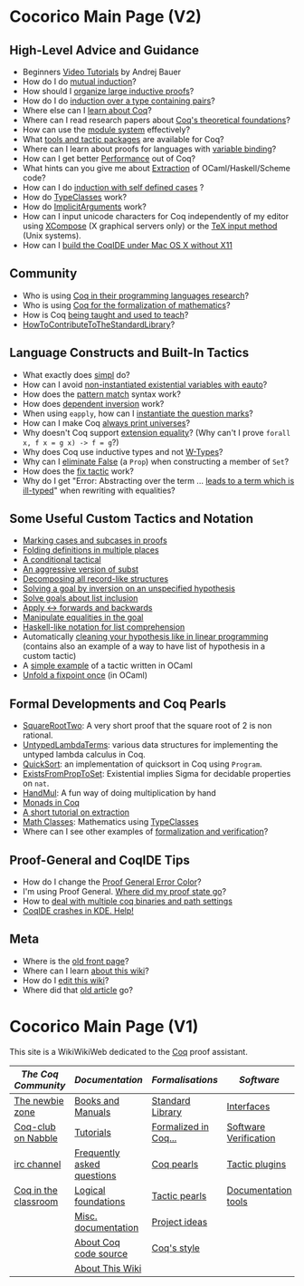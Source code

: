 Cocorico Main Page (V2)
=======================

High-Level Advice and Guidance
------------------------------

-   Beginners [Video Tutorials](http://www.youtube.com/view_play_list?p=DD40A96C2ED54E99) by Andrej Bauer
-   How do I do [mutual induction](Mutual%20Induction)?
-   How should I [organize large inductive proofs](Organizing%20Large%20Proofs)?
-   How do I do [induction over a type containing pairs](Induction%20over%20a%20type%20containing%20pairs)?
-   Where else can I [learn about Coq](Other%20Coq%20Resources)?
-   Where can I read research papers about [Coq's theoretical foundations](..%20_Logical%20foundations:%20../TheoryBehindCoq)?
-   How can use the [module system](ModuleSystem) effectively?
-   What [tools and tactic packages](..%20_Interfaces:) are available for Coq?
-   Where can I learn about proofs for languages with [variable binding](BindingRepresentation)?
-   How can I get better [Performance](Performance) out of Coq?
-   What hints can you give me about [Extraction](Extraction) of OCaml/Haskell/Scheme code?
-   How can I do [induction with self defined cases](InductionWithSelfDefinedCases) ?
-   How do [TypeClasses](TypeClasses) work?
-   How do [ImplicitArguments](ImplicitArguments) work?
-   How can I input unicode characters for Coq independently of my editor using [XCompose](XComposeAndNotations) (X graphical servers only) or the [TeX input method](TeXInputMethodForUnicodeNotations) (Unix systems).
-   How can I [build the CoqIDE under Mac OS X without X11](BuildingCoqOnMac)

Community
---------

-   Who is using [Coq in their programming languages research](List%20of%20Coq%20PL%20Projects)?
-   Who is using [Coq for the formalization of mathematics](List%20of%20Coq%20Math%20Projects)?
-   How is Coq [being taught and used to teach](..%20_Coq%20in%20the%20classroom:%20../CoqInTheClassroom)?
-   [HowToContributeToTheStandardLibrary](HowToContributeToTheStandardLibrary)?

Language Constructs and Built-In Tactics
----------------------------------------

-   What exactly does [simpl](simpl%20(tactic)) do?
-   How can I avoid [non-instantiated existential variables with eauto](http://pauillac.inria.fr/pipermail/coq-club/2007/003186.html)?
-   How does the [pattern match](MatchAsInReturn) syntax work?
-   How does [dependent inversion](DependentInversion) work?
-   When using `eapply`, how can I [instantiate the question marks](ExistentialVariablesInEapply)?
-   How can I make Coq [always print universes](PrintingUniverses)?
-   Why doesn't Coq support [extension equality](extensional_equality)? (Why can't I prove `forall x, f x = g x) -> f = g`?)
-   Why does Coq use inductive types and not [W-Types](WTypeInsteadOfInductiveTypes)?
-   Why can I [eliminate False](FalseEqAcc) (a `Prop`) when constructing a member of `Set`?
-   How does the [fix tactic](Fix%20(tactic)) work?
-   Why do I get "Error: Abstracting over the term ... [leads to a term which is ill-typed](AbstractingOverTheTermLeadsToATermWhichIsIllTyped)" when rewriting with equalities?

Some Useful Custom Tactics and Notation
---------------------------------------

-   [Marking cases and subcases in proofs](Case%20(tactic))
-   [Folding definitions in multiple places](Folding%20tactics)
-   [A conditional tactical](if/then/else%20(tactical))
-   [An aggressive version of subst](subst++%20(tactic))
-   [Decomposing all record-like structures](decompose%20records%20(tactic))
-   [Solving a goal by inversion on an unspecified hypothesis](solve%20by%20inversion%20(tactic))
-   [Solve goals about list inclusion](InTac)
-   [Apply &lt;-&gt; forwards and backwards](AppFwdRev)
-   [Manipulate equalities in the goal](LhsRhsTactic)
-   [Haskell-like notation for list comprehension](ListComprehensionNotation)
-   Automatically [cleaning your hypothesis like in linear programming](LinearTactics) (contains also an example of a way to have list of hypothesis in a custom tactic)
-   A [simple example](evar_match) of a tactic written in OCaml
-   [Unfold a fixpoint once](UnfoldFixpointOnce) (in OCaml)

Formal Developments and Coq Pearls
----------------------------------

-   [SquareRootTwo](SquareRootTwo): A very short proof that the square root of 2 is non rational.
-   [UntypedLambdaTerms](UntypedLambdaTerms): various data structures for implementing the untyped lambda calculus in Coq.
-   [QuickSort](http://www.lri.fr/~sozeau/research/russell/quicksort.html): an implementation of quicksort in Coq using `Program`.
-   [ExistsFromPropToSet](ExistsFromPropToSet): Existential implies Sigma for decidable properties on `nat`.
-   [HandMul](HandMul): A fun way of doing multiplication by hand
-   [Monads in Coq](AUGER_Monad)
-   [A short tutorial on extraction](AUGER_ExtractionTuto)
-   [Math Classes](MathClasses): Mathematics using [TypeClasses](TypeClasses)
-   Where can I see other examples of [formalization and verification](..%20_Formalized%20in%20Coq...:%20../FormalizedAndVerified)?

Proof-General and CoqIDE Tips
-----------------------------

-   How do I change the [Proof General Error Color](Proof%20General%20Error%20Color)?
-   I'm using Proof General. [Where did my proof state go](Proof%20General%20Missing%20Proof%20State)?
-   How to [deal with multiple coq binaries and path settings](http://agda.posterous.com/multiple-coq-configurations-with-proof-genera)
-   [CoqIDE crashes in KDE. Help!](CoqIDE_crashes_under_KDE)

Meta
----

-   Where is the [old front page](OldFront)?
-   Where can I learn [about this wiki](..%20_About%20This%20Wiki:%20../AboutCocorico!)?
-   How do I [edit this wiki](EditingCocorico)?
-   Where did that [old article](OtherContents) go?

Cocorico Main Page (V1)
=======================

This site is a WikiWikiWeb dedicated to the [Coq](http://coq.inria.fr) proof assistant.

|*The Coq Community* | *Documentation* | *Formalisations* | *Software* |
|---|---|---|---|
|[The newbie zone](CoqNewbie) | [Books and Manuals](Documentation)         |[Standard Library](StandardLibrary)         |[Interfaces](Tools)             |
|[Coq-club on Nabble](http://www.nabble.com/Coq-f2323.html)|[Tutorials](Tutorials)                     |[Formalized in Coq...](FormalizedAndVerified)|[Software Verification](Tools) |
|[irc channel](irc://irc.freenode.net/#coq)                |[Frequently asked questions](FrequentlyAskedQuestions) |[Coq pearls](CoqPearls)      |[Tactic plugins](Tools)             |
|[Coq in the classroom](CoqInTheClassroom)                |[Logical foundations](TheoryBehindCoq)                 |[Tactic pearls](LtacPearls)  |[Documentation tools](Tools)        |
|                                                         |[Misc. documentation](SpecializedDocumentation)        |[Project ideas](ProjectIdeas)| |
|                                                         |[About Coq code source](CoqSource)                     |[Coq's style](CoqStyle)      | |
|                                                         |[About This Wiki](AboutCocorico!)                     | | |
